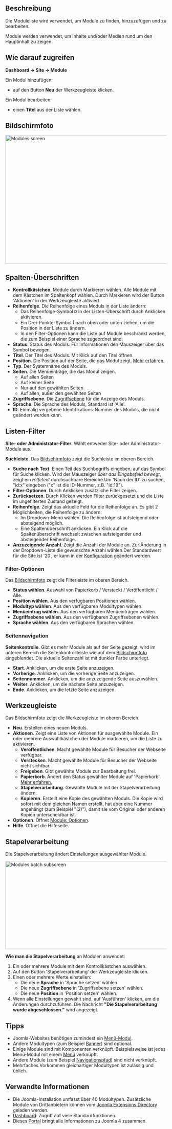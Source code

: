 <!-- Filename: Help4.x:Modules / Display title: Module -->

## Beschreibung

Die Moduleliste wird verwendet, um Module zu finden, hinzuzufügen und zu
bearbeiten.

Module werden verwendet, um Inhalte und/oder Medien rund um den
Hauptinhalt zu zeigen.

## Wie darauf zugreifen

**Dashboard → Site → Module**

Ein Modul hinzufügen:

- auf den Button **Neu** der Werkzeugleiste klicken.

Ein Modul bearbeiten:

- einen **Titel** aus der Liste wählen.

## Bildschirmfoto

<img
src="https://docs.joomla.org/images/thumb/9/95/Help-4x-Modules-screen-de.png/800px-Help-4x-Modules-screen-de.png"
decoding="async"
srcset="https://docs.joomla.org/images/thumb/9/95/Help-4x-Modules-screen-de.png/1200px-Help-4x-Modules-screen-de.png 1.5x, https://docs.joomla.org/images/thumb/9/95/Help-4x-Modules-screen-de.png/1600px-Help-4x-Modules-screen-de.png 2x"
data-file-width="2880" data-file-height="1450" width="800" height="403"
alt="Modules screen" />

## Spalten-Überschriften

- **Kontrollkästchen**. Module durch Markieren wählen. Alle Module mit
  dem Kästchen im Spaltenkopf wählen. Durch Markieren wird der Button
  'Aktionen' in der Werkzeugleiste aktiviert.
- **Reihenfolge**. Die Reihenfolge eines Moduls in der Liste ändern:
  - Das Reihenfolge-Symbol <img
    src="https://docs.joomla.org/images/thumb/7/79/Help-4x-Ordering-colheader-icon.png/9px-Help-4x-Ordering-colheader-icon.png"
    decoding="async"
    srcset="https://docs.joomla.org/images/thumb/7/79/Help-4x-Ordering-colheader-icon.png/14px-Help-4x-Ordering-colheader-icon.png 1.5x, https://docs.joomla.org/images/7/79/Help-4x-Ordering-colheader-icon.png 2x"
    data-file-width="18" data-file-height="23" width="9" height="12"
    alt="Reihenfolge Symbol" /> in der Listen-Überschrift durch
    Anklicken aktivieren.
  - Ein Drei-Punkte-Symbol <img
    src="https://docs.joomla.org/images/thumb/a/a0/Help-4x-Ordering-colheader-grab-bar-icon.png/5px-Help-4x-Ordering-colheader-grab-bar-icon.png"
    decoding="async"
    srcset="https://docs.joomla.org/images/thumb/a/a0/Help-4x-Ordering-colheader-grab-bar-icon.png/8px-Help-4x-Ordering-colheader-grab-bar-icon.png 1.5x, https://docs.joomla.org/images/a/a0/Help-4x-Ordering-colheader-grab-bar-icon.png 2x"
    data-file-width="9" data-file-height="27" width="5" height="15"
    alt="Drei Punkte Symbol" /> nach oben oder unten ziehen, um die
    Position in der Liste zu ändern.
  - In den Filter-Optionen kann die Liste auf Module beschränkt werden,
    die zum Beispiel einer Sprache zugeordnet sind.
- **Status**. Status des Moduls. Für Informationen den Mauszeiger über
  das Symbol bewegen.
- **Titel**. Der Titel des Moduls. Mit Klick auf den Titel öffnen.
- **Position**. Die Position auf der Seite, die das Modul zeigt. [Mehr
  erfahren.](https://docs.joomla.org/J4.x:How_to_Show_a_Calendar_Month_List_of_Archived_Articles_Using_a_Module/de "J4.x:How to Show a Calendar Month List of Archived Articles Using a Module/de")
- **Typ**. Der Systemname des Moduls.
- **Seiten**. Die Menüeinträge, die das Modul zeigen.
  - Auf allen Seiten
  - Auf keiner Seite
  - Nur auf den gewählten Seiten
  - Auf allen, außer den gewählten Seiten
- **Zugriffsebene**. Die
  [Zugriffsebene](https://docs.joomla.org/Help4.x:Users:_Viewing_Access_Levels/de "Help4.x:Users: Viewing Access Levels/de")
  für die Anzeige des Moduls.
- **Sprache**. Die Sprache des Moduls, Standard ist 'Alle'.
- **ID**. Einmalig vergebene Identifikations-Nummer des Moduls, die
  nicht geändert werden kann.

## Listen-Filter

**Site- oder Administrator-Filter**. Wählt entweder Site- oder
Administrator-Module aus.

**Suchleiste**. Das [Bildschirmfoto](#screenshot) zeigt die Suchleiste
im oberen Bereich.

- **Suche nach Text**. Einen Teil des Suchbegriffs eingeben, auf das
  Symbol für Suche klicken. Wird der Mauszeiger *über das Eingabefeld
  bewegt*, zeigt ein *Hilfetext* durchsuchbare Bereiche.Um 'Nach der ID'
  zu suchen, "id:x" eingeben ("x" ist die ID-Nummer, z.B. "id:19").
- **Filter-Optionen**. Durch Anklicken zusätzliche Filter zeigen.
- **Zurücksetzen**. Durch Klicken werden Filter zurückgesetzt und die
  Liste im ungefilterten Zustand gezeigt.
- **Reihenfolge**. Zeigt das aktuelle Feld für die Reihenfolge an. Es
  gibt 2 Möglichkeiten, die Reihenfolge zu ändern:
  - Im Dropdown-Menü wählen. Die Reihenfolge ist aufsteigend oder
    absteigend möglich.
  - Eine Spaltenüberschrift anklicken. Ein Klick auf die
    Spaltenüberschrift wechselt zwischen aufsteigender und absteigender
    Reihenfolge.
- **Anzuzeigende Anzahl**. Zeigt die Anzahl der Module an. Zur Änderung
  in der Dropdown-Liste die gewünschte Anzahl wählen.Der Standardwert
  für die Site ist '20', er kann in der
  [Konfiguration](https://docs.joomla.org/Help4.x:Site_Global_Configuration/de#defaultlistlimit "Help4.x:Site Global Configuration/de")
  geändert werden.

### Filter-Optionen

Das [Bildschirmfoto](#screenshot) zeigt die Filterleiste im oberen
Bereich.

- **Status wählen**. Auswahl von Papierkorb / Versteckt / Veröffentlicht
  / Alle.
- **Position wählen**. Aus den verfügbaren Positionen wählen.
- **Modultyp wählen**. Aus den verfügbaren Modultypen wählen.
- **Menüeintrag wählen**. Aus den verfügbaren Menüeinträgen wählen.
- **Zugriffsebene wählen**. Aus den verfügbaren Zugriffsebenen wählen.
- **Sprache wählen**. Aus den verfügbaren Sprachen wählen.

### Seitennavigation

**Seitenkontrolle**. Gibt es mehr Module als auf der Seite gezeigt, wird
im unteren Bereich die Seitenkontrollleiste wie auf dem
[Bildschirmfoto](#screenshot) eingeblendet. Die aktuelle Seitenzahl ist
mit dunkler Farbe unterlegt.

- **Start**. Anklicken, um die erste Seite anzuzeigen.
- **Vorherige**. Anklicken, um die vorherige Seite anzuzeigen.
- **Seitennummer**. Anklicken, um die anzuzeigende Seite auszuwählen.
- **Weiter**. Anklicken, um die nächste Seite anzuzeigen.
- **Ende**. Anklicken, um die letzte Seite anzuzeigen.

## Werkzeugleiste

Das [Bildschirmfoto](#screenshot) zeigt die Werkzeugleiste im oberen
Bereich.

- **Neu**. Erstellen eines neuen Moduls.
- **Aktionen**. Zeigt eine Liste von Aktionen für ausgewählte Module.
  Ein oder mehrere Auswahlkästchen der Module markieren, um die Liste zu
  aktivieren.
  - **Veröffentlichen**. Macht gewählte Module für Besucher der Webseite
    verfügbar.
  - **Verstecken**. Macht gewählte Module für Besucher der Webseite
    nicht sichtbar.
  - **Freigeben**. Gibt gewählte Module zur Bearbeitung frei.
  - **Papierkorb**. Ändert den Status gewählter Module auf 'Papierkorb'.
    [Mehr
    erfahren.](https://docs.joomla.org/J4.x:Deleting_an_Article/de "J4.x:Deleting an Article/de")
  - **Stapelverarbeitung**. Gewählte Module mit der Stapelverarbeitung
    ändern.
  - **Kopieren**. Erstellt eine Kopie des gewählten Moduls. Die Kopie
    wird sofort mit dem gleichen Namen erstellt, hat aber eine Nummer
    angehängt (zum Beispiel "(2)"), damit sie vom Original oder anderen
    Kopien unterscheidbar ist.
- **Optionen**. Öffnet [Module:
  Optionen](https://docs.joomla.org/Help4.x:Modules:_Options/de "Help4.x:Modules: Options/de").
- **Hilfe**. Öffnet die Hilfeseite.

## Stapelverarbeitung

Die Stapelverarbeitung ändert Einstellungen ausgewählter Module.

<img
src="https://docs.joomla.org/images/thumb/0/08/Help-4x-Modules-batch-subscreen-de.png/600px-Help-4x-Modules-batch-subscreen-de.png"
decoding="async"
srcset="https://docs.joomla.org/images/thumb/0/08/Help-4x-Modules-batch-subscreen-de.png/900px-Help-4x-Modules-batch-subscreen-de.png 1.5x, https://docs.joomla.org/images/thumb/0/08/Help-4x-Modules-batch-subscreen-de.png/1200px-Help-4x-Modules-batch-subscreen-de.png 2x"
data-file-width="1598" data-file-height="733" width="600" height="275"
alt="Modules batch subscreen" />

**Wie man die Stapelverarbeitung** an Modulen anwendet:

1.  Ein oder mehrere Module mit dem Kontrollkästchen auswählen.
2.  Auf den Button 'Stapelverarbeitung' der Werkzeugleiste klicken.
3.  Einen oder mehrere Werte einstellen:
    - Die neue **Sprache** in 'Sprache setzen' wählen.
    - Die neue **Zugriffsebene** in 'Zugriffsebene setzen' wählen.
    - Die neue **Position** in 'Position setzen' wählen.
4.  Wenn alle Einstellungen gewählt sind, auf 'Ausführen' klicken, um
    die Änderungen durchzuführen. Die Nachricht **"Die
    Stapelverarbeitung wurde abgeschlossen."** wird angezeigt.

## Tipps

- Joomla-Websites benötigen zumindest ein
  [Menü-Modul](https://docs.joomla.org/Help4.x:Site_Modules:_Menu/de "Help4.x:Site Modules: Menu/de").
- Andere Modultypen (zum Beispiel
  [Banner](https://docs.joomla.org/Help4.x:Site_Modules:_Banners/de "Help4.x:Site Modules: Banners/de"))
  sind optional.
- Einige Module sind mit Komponenten verknüpft. Beispielsweise ist jedes
  Menü-Modul mit einem
  [Menü](https://docs.joomla.org/Help4.x:Menus/de "Help4.x:Menus/de")
  verknüpft.
- Andere Module (zum Beispiel
  [Navigationspfad](https://docs.joomla.org/Help4.x:Site_Modules:_Breadcrumbs/de "Help4.x:Site Modules: Breadcrumbs/de"))
  sind nicht verknüpft.
- Mehrfaches Vorkommen gleichartiger Modultypen ist zulässig und üblich.

## Verwandte Informationen

- Die Joomla-Installation umfasst über 40 Modultypen. Zusätzliche Module
  von Drittanbietern können vom
  <a href="http://extensions.joomla.org/" class="external text"
  target="_blank" rel="noreferrer noopener">Joomla Extensions
  Directory</a> geladen werden.
- [Dashboard](https://docs.joomla.org/Help4.x:Home_Dashboard/de "Help4.x:Home Dashboard/de"):
  Zugriff auf viele Standardfunktionen.
- Dieses
  [Portal](https://docs.joomla.org/Portal:Joomla_4/de "Portal:Joomla 4/de")
  bringt alle Informationen zu Joomla 4 zusammen.
